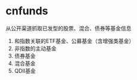 # cnfunds

从公开渠道抓取已发型的股票、混合、债券等基金信息

1. 和指数关联的ETF基金、公募基金（含增强类基金）
1. 非指数的主动基金
1. 债券基金
1. 混合基金
1. QDII基金
